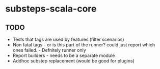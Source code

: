 substeps-scala-core
===================

TODO
----

* Tests that tags are used by features (filter scenarios)
* Non fatal tags - or is this part of the runner? could just report which ones failed. - Defnitely runner only
* Report builders - needs to be a separate module
* Addhoc substep replacement (would be good for plugins)
